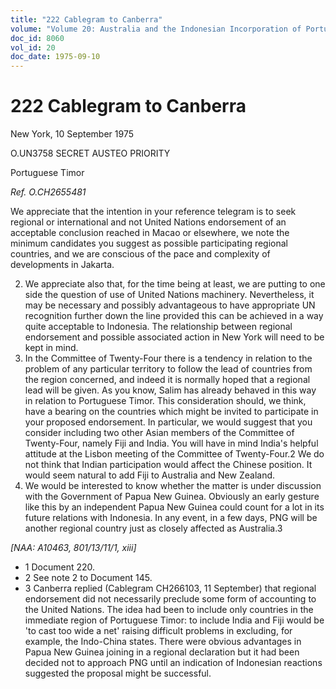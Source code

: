 ```yaml
---
title: "222 Cablegram to Canberra"
volume: "Volume 20: Australia and the Indonesian Incorporation of Portuguese Timor, 1974-1976"
doc_id: 8060
vol_id: 20
doc_date: 1975-09-10
---
```


# 222 Cablegram to Canberra

New York, 10 September 1975

O.UN3758 SECRET AUSTEO PRIORITY

Portuguese Timor

_Ref. O.CH2655481_

We appreciate that the intention in your reference telegram is to seek regional or international and not United Nations endorsement of an acceptable conclusion reached in Macao or elsewhere, we note the minimum candidates you suggest as possible participating regional countries, and we are conscious of the pace and complexity of developments in Jakarta.

  2. We appreciate also that, for the time being at least, we are putting to one side the question of use of United Nations machinery. Nevertheless, it may be necessary and possibly advantageous to have appropriate UN recognition further down the line provided this can be achieved in a way quite acceptable to Indonesia. The relationship between regional endorsement and possible associated action in New York will need to be kept in mind.
  3. In the Committee of Twenty-Four there is a tendency in relation to the problem of any particular territory to follow the lead of countries from the region concerned, and indeed it is normally hoped that a regional lead will be given. As you know, Salim has already behaved in this way in relation to Portuguese Timor. This consideration should, we think, have a bearing on the countries which might be invited to participate in your proposed endorsement. In particular, we would suggest that you consider including two other Asian members of the Committee of Twenty-Four, namely Fiji and India. You will have in mind India's helpful attitude at the Lisbon meeting of the Committee of Twenty-Four.2 We do not think that Indian participation would affect the Chinese position. It would seem natural to add Fiji to Australia and New Zealand.
  4. We would be interested to know whether the matter is under discussion with the Government of Papua New Guinea. Obviously an early gesture like this by an independent Papua New Guinea could count for a lot in its future relations with Indonesia. In any event, in a few days, PNG will be another regional country just as closely affected as Australia.3



_[NAA: A10463, 801/13/11/1, xiii]_

  * 1 Document 220. 
  * 2 See note 2 to Document 145. 
  * 3 Canberra replied (Cablegram CH266103, 11 September) that regional endorsement did not necessarily preclude some form of accounting to the United Nations. The idea had been to include only countries in the immediate region of Portuguese Timor: to include India and Fiji would be 'to cast too wide a net' raising difficult problems in excluding, for example, the Indo-China states. There were obvious advantages in Papua New Guinea joining in a regional declaration but it had been decided not to approach PNG until an indication of Indonesian reactions suggested the proposal might be successful. 



